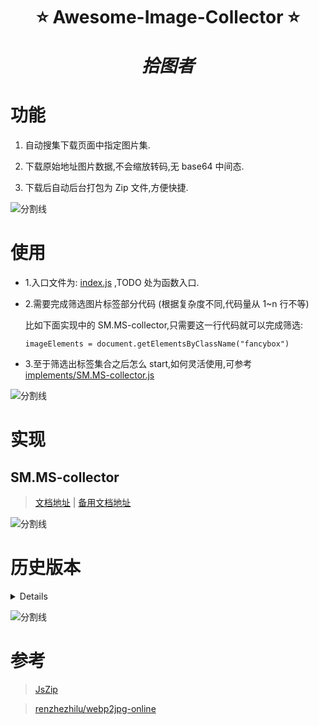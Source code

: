 <!--
 * @?: *********************************************************************
 * @Author: Weidows
 * @Date: 2021-07-06 19:42:41
 * @LastEditors: Weidows
 * @LastEditTime: 2021-07-08 00:37:15
 * @FilePath: \awesome-image-collector\README.md
 * @Description:
 * @!: *********************************************************************
-->

<h1 align="center">

⭐️ Awesome-Image-Collector ⭐️

_拾图者_

</h1>

# 功能

1. 自动搜集下载页面中指定图片集.

2. 下载原始地址图片数据,不会缩放转码,无 base64 中间态.

3. 下载后自动后台打包为 Zip 文件,方便快捷.

![分割线](https://cdn.jsdelivr.net/gh/Weidows/Images/img/divider.png)

# 使用

- 1.入口文件为: [index.js](./index.js) ,TODO 处为函数入口.

- 2.需要完成筛选图片标签部分代码 (根据复杂度不同,代码量从 1~n 行不等)

  比如下面实现中的 SM.MS-collector,只需要这一行代码就可以完成筛选:

  ```
  imageElements = document.getElementsByClassName("fancybox")
  ```

- 3.至于筛选出标签集合之后怎么 start,如何灵活使用,可参考 [implements/SM.MS-collector.js](./implements/SM.MS-collector.js)

![分割线](https://cdn.jsdelivr.net/gh/Weidows/Images/img/divider.png)

# 实现

## SM.MS-collector

> [文档地址](https://weidows.github.io/post/tools/SM-MS-downloader) | [备用文档地址](https://weidows.gitee.io/post/tools/SM-MS-downloader)

![分割线](https://cdn.jsdelivr.net/gh/Weidows/Images/img/divider.png)

# 历史版本

<details>

- [v1.0.0](./version/v1.0.0/)

  下载的图片内置数据为 base64,过大,还需要额外压缩

</details>

![分割线](https://cdn.jsdelivr.net/gh/Weidows/Images/img/divider.png)

# 参考

> [JsZip](https://stuk.github.io/jszip/)

> [renzhezhilu/webp2jpg-online](https://github.com/renzhezhilu/webp2jpg-online/blob/917e1e527a8811f710b2a670d7771468908e4ca1/version/v1.0.0/js/index.js)
